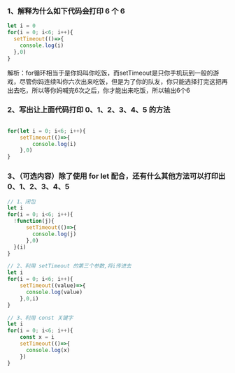 ### 1、解释为什么如下代码会打印 6 个 6
```javascript
let i = 0
for(i = 0; i<6; i++){
  setTimeout(()=>{
    console.log(i)
  },0)
}
```
解析：for循环相当于是你妈叫你吃饭，而setTimeout是只你手机玩到一般的游戏，尽管你妈连续叫你六次出来吃饭，但是为了你的队友，你只能选择打完这把再出去吃，所以等你妈喊完6次之后，你才能出来吃饭，所以输出6个6



### 2、写出让上面代码打印 0、1、2、3、4、5 的方法
```javascript

for(let i = 0; i<6; i++){
    setTimeout(()=>{
        console.log(i)
    },0)
}
```

### 3、（可选内容）除了使用 for let 配合，还有什么其他方法可以打印出 0、1、2、3、4、5
```javascript
// 1、闭包
let i 
for(i = 0; i<6; i++){
  !function(j){
      setTimeout(()=>{
        console.log(j)
      },0)
  }(i)
}

// 2、利用 setTimeout 的第三个参数,将i传进去
let i
for(i = 0; i<6; i++){
    setTimeout((value)=>{
      console.log(value)
    },0,i)
}

// 3、利用 const 关键字
let i
for(i = 0; i<6; i++){
    const x = i
    setTimeout(()=>{
      console.log(x)
    })
}
```